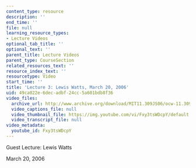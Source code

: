 ```yaml
---
content_type: resource
description: ''
end_time: ''
file: null
learning_resource_types:
- Lecture Videos
optional_tab_title: ''
optional_text: ''
parent_title: Lecture Videos
parent_type: CourseSection
related_resources_text: ''
resource_index_text: ''
resourcetype: Video
start_time: ''
title: 'Lecture 3: Lewis Watts, March 20, 2006'
uid: 49ca022e-6dec-adbf-24cc-5a601bdb8f36
video_files:
  archive_url: http://www.archive.org/download/MIT11.309JS06/ocw-11.309j-20mar2006-220k.mp4
  video_captions_file: null
  video_thumbnail_file: https://img.youtube.com/vi/Fxy3tsWDcpY/default.jpg
  video_transcript_file: null
video_metadata:
  youtube_id: Fxy3tsWDcpY
---
```


Guest Lecture: Lewis Watts

March 20, 2006